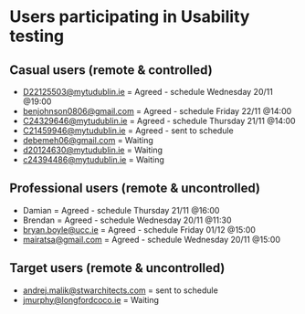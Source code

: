 # Users participating in Usability testing
## Casual users (remote & controlled)
* D22125503@mytudublin.ie = Agreed - schedule Wednesday 20/11 @19:00
* benjohnson0806@gmail.com = Agreed - schedule Friday 22/11 @14:00
* C24329646@mytudublin.ie = Agreed - schedule Thursday 21/11 @14:00
* C21459946@mytudublin.ie = Agreed - sent to schedule
* debemeh06@gmail.com = Waiting
* d20124630@mytudublin.ie = Waiting
* c24394486@mytudublin.ie = Waiting


## Professional users (remote & uncontrolled)
* Damian = Agreed - schedule Thursday 21/11 @16:00
* Brendan = Agreed - schedule Wednesday 20/11 @11:30
* bryan.boyle@ucc.ie = Agreed - schedule Friday 01/12 @15:00
* mairatsa@gmail.com = Agreed - schedule Wednesday 20/11 @15:00

## Target users (remote & uncontrolled)
* andrej.malik@stwarchitects.com = sent to schedule
* jmurphy@longfordcoco.ie = Waiting

